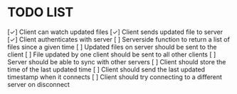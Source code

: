 TODO LIST
=========
[✓] Client can watch updated files
[✓] Client sends updated file to server
[✓] Client authenticates with server
[ ] Serverside function to return a list of files since a given time
[ ] Updated files on server should be sent to the client
[ ] File updated by one client should be sent to all other clients
[ ] Server should be able to sync with other servers
[ ] Client should store the time of the last updated time
[ ] Client should send the last updated timestamp when it connects
[ ] Client should try connecting to a different server on disconnect

